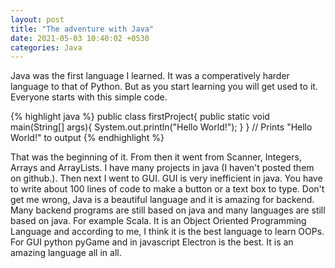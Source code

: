 ```yaml
---
layout: post
title: "The adventure with Java"
date: 2021-05-03 10:40:02 +0530
categories: Java
---
```


Java was the first language I learned. It was a comperatively harder language to that of Python. But as you start learning you will get used to it. Everyone starts with this simple code.

{% highlight java %}
    public class firstProject{
        public static void main(String[] args){
            System.out.println("Hello World!");
        }
    }
    // Prints "Hello World!" to output
{% endhighlight %}

That was the beginning of it. From then it went from Scanner, Integers, Arrays and ArrayLists. I have many projects in java (I haven't posted them on github.). Then next I went to 
GUI. GUI is very inefficient in java. You have to write about 100 lines of code to make a button or a text box to type. Don't get me wrong, Java is a beautiful language and it is 
amazing for backend. Many backend programs are still based on java and many languages are still based on java. For example Scala. It is an Object Oriented Programming Language and 
according to me, I think it is the best language to learn OOPs. For GUI python pyGame and in javascript Electron is the best. It is an amazing language all in all.